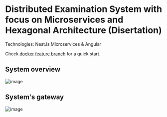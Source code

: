 # Distributed Examination System with focus on Microservices and Hexagonal Architecture (Disertation)

Technologies: NestJs Microservices & Angular

Check [docker feature branch](https://github.com/macarieCristian/Disertation-app/tree/feature/docker) for a quick start.


## System overview
![image](https://user-images.githubusercontent.com/33750050/145260597-5c39bf6d-2d0e-4adc-9770-7e8d65bcc207.png)

## System's gateway
![image](https://user-images.githubusercontent.com/33750050/145260793-91622733-e4e0-4576-85ba-8e6e6d5f88ef.png)

